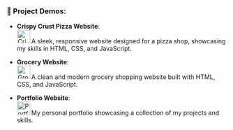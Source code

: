 ### 🌟 Project Demos:

- **Crispy Crust Pizza Website**:  
  <a href="https://harinisenthilkumar.github.io/Crispy-Crust/">
    <img align="left" alt="Crispy Crust Frontend Demo" width="30px" src="https://cdn-icons-png.flaticon.com/512/2738/2738337.png" />
  </a>  
  A sleek, responsive website designed for a pizza shop, showcasing my skills in HTML, CSS, and JavaScript.

- **Grocery Website**:  
  <a href="https://harinisenthilkumar.github.io/Grocery-Website/">
    <img align="left" alt="Grocery Website Frontend Demo" width="30px" src="https://cdn-icons-png.flaticon.com/512/2621/2621553.png" />
  </a>  
  A clean and modern grocery shopping website built with HTML, CSS, and JavaScript.

- **Portfolio Website**:  
  <a href="https://66ae3bdaa22e2a9586ea3932--jade-lollipop-e61d63.netlify.app/">
    <img align="left" alt="Portfolio Website Frontend Demo" width="30px" src="https://cdn-icons-png.flaticon.com/512/1946/1946488.png" />
  </a>  
  My personal portfolio showcasing a collection of my projects and skills.
